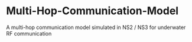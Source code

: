 # Multi-Hop-Communication-Model
A multi-hop communication model simulated in NS2 / NS3 for underwater RF communication
